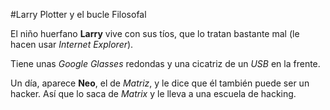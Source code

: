 #Larry Plotter y el bucle Filosofal

El niño huerfano  **Larry** vive con sus tíos, que lo tratan bastante mal (le hacen usar *Internet Explorer*).

Tiene unas *Google Glasses* redondas y una cicatriz de un *USB* en la frente.

Un día, aparece **Neo**, el de *Matriz*, y le dice que él también puede ser un hacker.
Así que lo saca de *Matrix* y le lleva a una escuela de hacking.